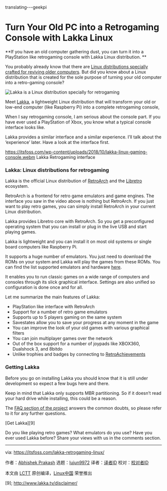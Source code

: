 translating---geekpi

Turn Your Old PC into a Retrogaming Console with Lakka Linux
======
**If you have an old computer gathering dust, you can turn it into a PlayStation like retrogaming console with Lakka Linux distribution. **

You probably already know that there are [Linux distributions specially crafted for reviving older computers][1]. But did you know about a Linux distribution that is created for the sole purpose of turning your old computer into a retro-gaming console?

![Lakka is a Linux distribution specially for retrogaming][2]

Meet [Lakka][3], a lightweight Linux distribution that will transform your old or low-end computer (like Raspberry Pi) into a complete retrogaming console,

When I say retrogaming console, I am serious about the console part. If you have ever used a PlayStation of Xbox, you know what a typical console interface looks like.

Lakka provides a similar interface and a similar experience. I’ll talk about the ‘experience’ later. Have a look at the interface first.

<https://itsfoss.com/wp-content/uploads/2018/10/lakka-linux-gaming-console.webm>
Lakka Retrogaming interface

### Lakka: Linux distributions for retrogaming

Lakka is the official Linux distribution of [RetroArch][4] and the [Libretro][5] ecosystem.

RetroArch is a frontend for retro game emulators and game engines. The interface you saw in the video above is nothing but RetroArch. If you just want to play retro games, you can simply install RetroArch in your current Linux distribution.

Lakka provides Libretro core with RetroArch. So you get a preconfigured operating system that you can install or plug in the live USB and start playing games.

Lakka is lightweight and you can install it on most old systems or single board computers like Raspberry Pi.

It supports a huge number of emulators. You just need to download the ROMs on your system and Lakka will play the games from these ROMs. You can find the list supported emulators and hardware [here][6].

It enables you to run classic games on a wide range of computers and consoles through its slick graphical interface. Settings are also unified so configuration is done once and for all.

Let me summarize the main features of Lakka:

  * PlayStation like interface with RetroArch
  * Support for a number of retro game emulators
  * Supports up to 5 players gaming on the same system
  * Savestates allow you to save your progress at any moment in the game
  * You can improve the look of your old games with various graphical filters
  * You can join multiplayer games over the network
  * Out of the box support for a number of joypads like XBOX360, Dualshock 3, and 8bitdo
  * Unlike trophies and badges by connecting to [RetroAchievements][7]



### Getting Lakka

Before you go on installing Lakka you should know that it is still under development so expect a few bugs here and there.

Keep in mind that Lakka only supports MBR partitioning. So if it doesn’t read your hard drive while installing, this could be a reason.

The [FAQ section of the project][8] answers the common doubts, so please refer to it for any further questions.

[Get Lakka][9]

Do you like playing retro games? What emulators do you use? Have you ever used Lakka before? Share your views with us in the comments section.

--------------------------------------------------------------------------------

via: https://itsfoss.com/lakka-retrogaming-linux/

作者：[Abhishek Prakash][a]
选题：[lujun9972][b]
译者：[译者ID](https://github.com/译者ID)
校对：[校对者ID](https://github.com/校对者ID)

本文由 [LCTT](https://github.com/LCTT/TranslateProject) 原创编译，[Linux中国](https://linux.cn/) 荣誉推出

[a]: https://itsfoss.com/author/abhishek/
[b]: https://github.com/lujun9972
[1]: https://itsfoss.com/lightweight-linux-beginners/
[2]: https://4bds6hergc-flywheel.netdna-ssl.com/wp-content/uploads/2018/10/lakka-retrogaming-linux.jpeg
[3]: http://www.lakka.tv/
[4]: https://www.retroarch.com/
[5]: https://www.libretro.com/
[6]: http://www.lakka.tv/powerful/
[7]: https://retroachievements.org/
[8]: http://www.lakka.tv/doc/FAQ/
[9]; http://www.lakka.tv/disclaimer/
